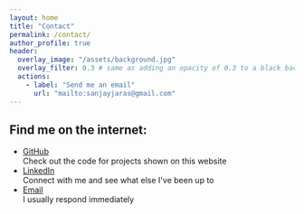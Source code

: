 ```yaml
---
layout: home
title: "Contact"
permalink: /contact/
author_profile: true
header:
  overlay_image: "/assets/background.jpg"
  overlay_filter: 0.3 # same as adding an opacity of 0.3 to a black background
  actions:
    - label: "Send me an email"
      url: "mailto:sanjayjaras@gmail.com"
---
```

## Find me on the internet:

<ul class="social-media">
  <li>
    <div class="text">
      <div class="name"><a href="https://github.com/sanjayjaras" rel="nofollow">GitHub</a></div>
      <div class="description">Check out the code for projects shown on this website</div>
    </div>
  </li>
  <li>
    <div class="text">
      <div class="name"><a href="https://www.linkedin.com/in/sanjay-jaras/" rel="nofollow">LinkedIn</a></div>
      <div class="description">Connect with me and see what else I've been up to</div>
    </div>
  </li>
  <li>
    <div class="text">
      <div class="name"><a href="mailto:sanjayjaras@gmail.com" rel="nofollow">Email</a></div>
      <div class="description">I usually respond immediately</div>
    </div>
  </li>
</ul>


